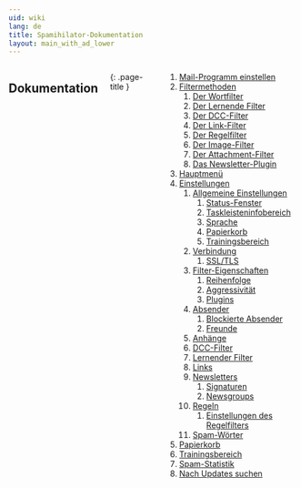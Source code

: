 ```yaml
---
uid: wiki
lang: de
title: Spamihilator-Dokumentation
layout: main_with_ad_lower
---
```


<div class="row">
<div class="twelve columns" markdown="1">

## Dokumentation
{: .page-title }

1. [Mail-Programm einstellen](configclient)
1. [Filtermethoden](filtermethods)
    1. [Der Wortfilter](wordfilter)
    1. [Der Lernende Filter](learningfilter)
    1. [Der DCC-Filter](dccfilter)
    1. [Der Link-Filter](linkfilter)
    1. [Der Regelfilter](rulefilter)
    1. [Der Image-Filter](imagefilter)
    1. [Der Attachment-Filter](attachmentfilter)
    1. [Das Newsletter-Plugin](newsletterplugin)
1. [Hauptmenü](mainmenu)
1. [Einstellungen](config)
    1. [Allgemeine Einstellungen](configgeneral)
        1. [Status-Fenster](configstatuswindow)
        1. [Taskleisteninfobereich](configtray)
        1. [Sprache](configlang)
        1. [Papierkorb](configrecyclebin)
        1. [Trainingsbereich](configtrainingarea)
    1. [Verbindung](configconn)
        1. [SSL/TLS](configconnssl)
    1. [Filter-Eigenschaften](configfilter)
        1. [Reihenfolge](configpriorities)
        1. [Aggressivität](configaggressiveness)
        1. [Plugins](configplugins)
    1. [Absender](configsenders)
        1. [Blockierte Absender](configblocked)
        1. [Freunde](configfriends)
    1. [Anhänge](configattachments)
    1. [DCC-Filter](configdccfilter)
    1. [Lernender Filter](configlearningfilter)
    1. [Links](configlinks)
    1. [Newsletters](confignewsletters)
        1. [Signaturen](configsignatures)
        1. [Newsgroups](confignewsgroups)
    1. [Regeln](configrules)
        1. [Einstellungen des Regelfilters](configrulessettings)
    1. [Spam-Wörter](configspamwords)
1. [Papierkorb](recycle)
1. [Trainingsbereich](trainingarea)
1. [Spam-Statistik](stat)
1. [Nach Updates suchen](updates)

</div>
</div>
